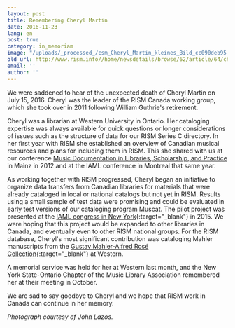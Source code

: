 ```yaml
---
layout: post
title: Remembering Cheryl Martin
date: 2016-11-23
lang: en
post: true
category: in_memoriam
image: "/uploads/_processed_/csm_Cheryl_Martin_kleines_Bild_cc090deb95.jpg"
old_url: http://www.rism.info//home/newsdetails/browse/62/article/64/cheryl-martin-in-memoriam.html
email: ''
author: ''
---
```



We were saddened to hear of the unexpected death of Cheryl Martin on July 15, 2016. Cheryl was the leader of the RISM Canada working group, which she took over in 2011 following William Guthrie's retirement.

Cheryl was a librarian at Western University in Ontario. Her cataloging expertise was always available for quick questions or longer considerations of issues such as the structure of data for our RISM Series C directory. In her first year with RISM she established an overview of Canadian musical resources and plans for including them in RISM. This she shared with us at our conference [Music Documentation in Libraries, Scholarship, and Practice](/publications/music-documentation-2012.html) in Mainz in 2012 and at the IAML conference in Montreal that same year.

As working together with RISM progressed, Cheryl began an initiative to organize data transfers from Canadian libraries for materials that were already cataloged in local or national catalogs but not yet in RISM. Results using a small sample of test data were promising and could be evaluated in early test versions of our cataloging program Muscat. The pilot project was presented at the [IAML congress in New York](http://www.iaml.info/congresses/2015-iamlims-new-york){:target="_blank"} in 2015. We were hoping that this project would be expanded to other libraries in Canada, and eventually even to other RISM national groups. For the RISM database, Cheryl's most significant contribution was cataloging Mahler manuscripts from the [Gustav Mahler-Alfred Rosé Collection](/library_stocks/2016/01/11/rism-modern-monday-music-manuscripts-in-the-gustav.html){:target="_blank"} at Western.

A memorial service was held for her at Western last month, and the New York State-Ontario Chapter of the Music Library Association remembered her at their meeting in October.

We are sad to say goodbye to Cheryl and we hope that RISM work in Canada can continue in her memory.

_Photograph courtesy of John Lazos._

<script type="text/javascript">var switchTo5x=true;</script><script type="text/javascript" src="http://w.sharethis.com/button/buttons.js"></script><script type="text/javascript">stLight.options({publisher: "9b601438-1ce1-49d8-bfd7-9cff5df54c17", doNotHash: false, doNotCopy: false, hashAddressBar: false});</script>




